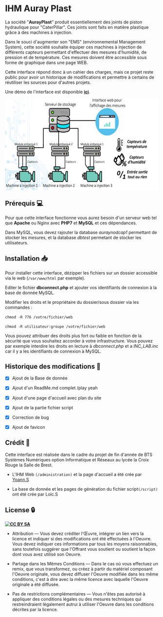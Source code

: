 # IHM Auray Plast


La société "**AurayPlast**" produit essentiellement des joints de piston hydraulique pour "CaterPillar". Ces joints sont faits en matière plastique grâce à des machines à injection.

Dans le souci d'augmenter son "EMS" (environnemental Management System), cette société souhaite équiper ces machines à injection de différents capteurs permettant d'effectuer des mesures d'humidité, de pression et de température. Ces mesures doivent être accessible sous forme de graphique dans une page WEB.

Cette interface répond donc à un cahier des charges, mais ce projet reste public pour avoir un historique de modifications et permettre à certains de réutiliser les sources pour d'autres projets.

Une démo de l'interface est disponible [**ici**](http://82.245.189.118/).

<a href="http://aurayplast.fr/"><img src="https://raw.githubusercontent.com/softyoda/IHM_Auray_Plast/master/administration/assets/img/shema.PNG" align="middle" height="300" width=auto ></a> 















## Prérequis  :computer:


Pour que cette interface fonctionne vous aurez besoin d'un serveur web tel que **Apache** ou Nginx avec **PHP7** et **MySQL** et ces dépendances. 

Dans MySQL, vous devez rajouter la database *auraynodcap1* permettant de stocker les mesures, et la database *dbtest* permetant de stocker les utilisateurs.



## Installation  :inbox_tray:


Pour installer cette interface, dézipper les fichiers sur un dossier accessible via le web (`/var/www/html` par exemple).

Editer le fichier **dbconnect.php** et ajouter vos identifiants de connexion à la base de donnée MySQL.

Modifier les droits et le propriétaire du dossier/sous dossier via les commandes :

`chmod -R 776 /votre/fichier/web`

`chmod -R utilisateur:groupe /votre/fichier/web`

Vous pouvez attribuer des droits plus fort ou faible en fonction de la sécurité que vous souhaitez accorder à votre infrastructure. 
Vous pouvez par exemple interdire les droits en lecture à *dbconnect.php* et a *INC_LAB.inc* car il y a les identifiants de connexion à MySQL.


## Historique des modifications  :calendar:

- [x] Ajout de la Base de donnée

- [x] Ajout d'un ReadMe.md complet /play yeah

- [x] Ajout d'une page d'accueil avec plan du site

- [x] Ajout de la partie fichier script

- [x] Correction de bug

- [x] Ajout de favicon

## Crédit  :memo:

Cette interface est réalisée dans le cadre du projet de fin d'année de BTS Systèmes Numériques option Informatique et Réseaux au lycée la Croix Rouge la Salle de Brest.

- L'IHM Web `(/administration)` et la page d'accueil a été crée par [Yoann.S](https://twitter.com/softyoda) 

- La base de donnée et les pages de génération du fichier script`(/script)` ont été crée par Loïc.S

## License  :lock:
<a href="https://creativecommons.org/licenses/by-sa/2.0/"><img src="https://upload.wikimedia.org/wikipedia/commons/thumb/d/d0/CC-BY-SA_icon.svg/2000px-CC-BY-SA_icon.svg.png" align="left" height="30" width=auto ></a> 
[**CC BY SA**](https://creativecommons.org/licenses/by-sa/2.0/fr/) 

- Attribution — Vous devez créditer l'Œuvre, intégrer un lien vers la licence et indiquer si des modifications ont été effectuées à l'Oeuvre. Vous devez indiquer ces informations par tous les moyens raisonnables, sans toutefois suggérer que l'Offrant vous soutient ou soutient la façon dont vous avez utilisé son Oeuvre.

- Partage dans les Mêmes Conditions — Dans le cas où vous effectuez un remix, que vous transformez, ou créez à partir du matériel composant l'Oeuvre originale, vous devez diffuser l'Oeuvre modifiée dans les même conditions, c'est à dire avec la même licence avec laquelle l'Oeuvre originale a été diffusée.

- Pas de restrictions complémentaires — Vous n'êtes pas autorisé à appliquer des conditions légales ou des mesures techniques qui restreindraient légalement autrui à utiliser l'Oeuvre dans les conditions décrites par la licence.

